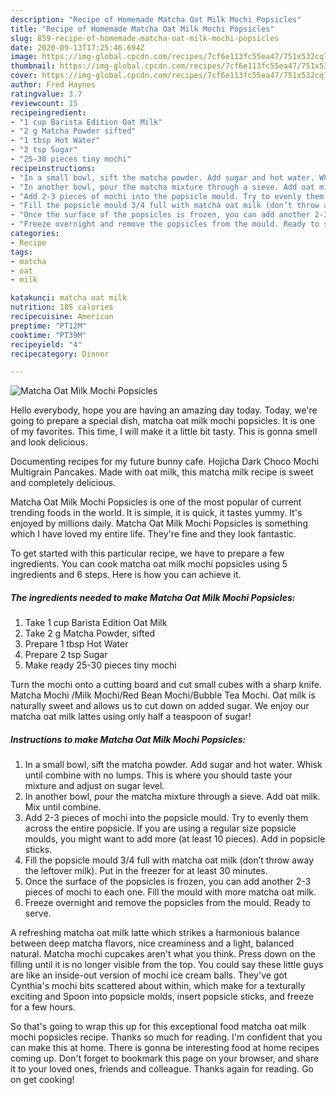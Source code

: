 ```yaml
---
description: "Recipe of Homemade Matcha Oat Milk Mochi Popsicles"
title: "Recipe of Homemade Matcha Oat Milk Mochi Popsicles"
slug: 859-recipe-of-homemade-matcha-oat-milk-mochi-popsicles
date: 2020-09-13T17:25:46.694Z
image: https://img-global.cpcdn.com/recipes/7cf6e113fc55ea47/751x532cq70/matcha-oat-milk-mochi-popsicles-recipe-main-photo.jpg
thumbnail: https://img-global.cpcdn.com/recipes/7cf6e113fc55ea47/751x532cq70/matcha-oat-milk-mochi-popsicles-recipe-main-photo.jpg
cover: https://img-global.cpcdn.com/recipes/7cf6e113fc55ea47/751x532cq70/matcha-oat-milk-mochi-popsicles-recipe-main-photo.jpg
author: Fred Haynes
ratingvalue: 3.7
reviewcount: 15
recipeingredient:
- "1 cup Barista Edition Oat Milk"
- "2 g Matcha Powder sifted"
- "1 tbsp Hot Water"
- "2 tsp Sugar"
- "25-30 pieces tiny mochi"
recipeinstructions:
- "In a small bowl, sift the matcha powder. Add sugar and hot water. Whisk until combine with no lumps. This is where you should taste your mixture and adjust on sugar level."
- "In another bowl, pour the matcha mixture through a sieve. Add oat milk. Mix until combine."
- "Add 2-3 pieces of mochi into the popsicle mould. Try to evenly them across the entire popsicle. If you are using a regular size popsicle moulds, you might want to add more (at least 10 pieces). Add in popsicle sticks."
- "Fill the popsicle mould 3/4 full with matcha oat milk (don’t throw away the leftover milk). Put in the freezer for at least 30 minutes."
- "Once the surface of the popsicles is frozen, you can add another 2-3 pieces of mochi to each one. Fill the mould with more matcha oat milk."
- "Freeze overnight and remove the popsicles from the mould. Ready to serve."
categories:
- Recipe
tags:
- matcha
- oat
- milk

katakunci: matcha oat milk 
nutrition: 185 calories
recipecuisine: American
preptime: "PT12M"
cooktime: "PT39M"
recipeyield: "4"
recipecategory: Dinner

---
```



![Matcha Oat Milk Mochi Popsicles](https://img-global.cpcdn.com/recipes/7cf6e113fc55ea47/751x532cq70/matcha-oat-milk-mochi-popsicles-recipe-main-photo.jpg)

Hello everybody, hope you are having an amazing day today. Today, we're going to prepare a special dish, matcha oat milk mochi popsicles. It is one of my favorites. This time, I will make it a little bit tasty. This is gonna smell and look delicious.

Documenting recipes for my future bunny cafe. Hojicha Dark Choco Mochi Multigrain Pancakes. Made with oat milk, this matcha milk recipe is sweet and completely delicious.

Matcha Oat Milk Mochi Popsicles is one of the most popular of current trending foods in the world. It is simple, it is quick, it tastes yummy. It's enjoyed by millions daily. Matcha Oat Milk Mochi Popsicles is something which I have loved my entire life. They're fine and they look fantastic.


To get started with this particular recipe, we have to prepare a few ingredients. You can cook matcha oat milk mochi popsicles using 5 ingredients and 6 steps. Here is how you can achieve it.

<!--inarticleads1-->

##### The ingredients needed to make Matcha Oat Milk Mochi Popsicles:

1. Take 1 cup Barista Edition Oat Milk
1. Take 2 g Matcha Powder, sifted
1. Prepare 1 tbsp Hot Water
1. Prepare 2 tsp Sugar
1. Make ready 25-30 pieces tiny mochi


Turn the mochi onto a cutting board and cut small cubes with a sharp knife. Matcha Mochi /Milk Mochi/Red Bean Mochi/Bubble Tea Mochi. Oat milk is naturally sweet and allows us to cut down on added sugar. We enjoy our matcha oat milk lattes using only half a teaspoon of sugar! 

<!--inarticleads2-->

##### Instructions to make Matcha Oat Milk Mochi Popsicles:

1. In a small bowl, sift the matcha powder. Add sugar and hot water. Whisk until combine with no lumps. This is where you should taste your mixture and adjust on sugar level.
1. In another bowl, pour the matcha mixture through a sieve. Add oat milk. Mix until combine.
1. Add 2-3 pieces of mochi into the popsicle mould. Try to evenly them across the entire popsicle. If you are using a regular size popsicle moulds, you might want to add more (at least 10 pieces). Add in popsicle sticks.
1. Fill the popsicle mould 3/4 full with matcha oat milk (don’t throw away the leftover milk). Put in the freezer for at least 30 minutes.
1. Once the surface of the popsicles is frozen, you can add another 2-3 pieces of mochi to each one. Fill the mould with more matcha oat milk.
1. Freeze overnight and remove the popsicles from the mould. Ready to serve.


A refreshing matcha oat milk latte which strikes a harmonious balance between deep matcha flavors, nice creaminess and a light, balanced natural. Matcha mochi cupcakes aren&#39;t what you think. Press down on the filling until it is no longer visible from the top. You could say these little guys are like an inside-out version of mochi ice cream balls. They&#39;ve got Cynthia&#39;s mochi bits scattered about within, which make for a texturally exciting and Spoon into popsicle molds, insert popsicle sticks, and freeze for a few hours. 

So that's going to wrap this up for this exceptional food matcha oat milk mochi popsicles recipe. Thanks so much for reading. I'm confident that you can make this at home. There is gonna be interesting food at home recipes coming up. Don't forget to bookmark this page on your browser, and share it to your loved ones, friends and colleague. Thanks again for reading. Go on get cooking!

